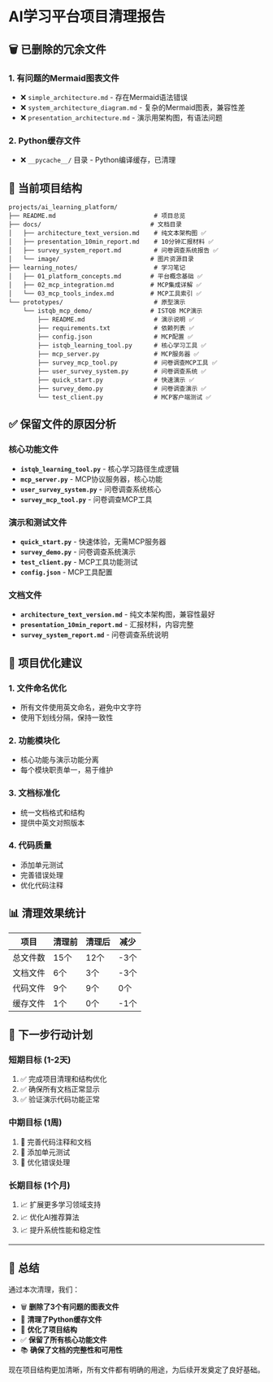 # AI学习平台项目清理报告

## 🗑️ **已删除的冗余文件**

### 1. 有问题的Mermaid图表文件
- ❌ `simple_architecture.md` - 存在Mermaid语法错误
- ❌ `system_architecture_diagram.md` - 复杂的Mermaid图表，兼容性差
- ❌ `presentation_architecture.md` - 演示用架构图，有语法问题

### 2. Python缓存文件
- ❌ `__pycache__/` 目录 - Python编译缓存，已清理

## 📁 **当前项目结构**

```
projects/ai_learning_platform/
├── README.md                           # 项目总览
├── docs/                              # 文档目录
│   ├── architecture_text_version.md    # 纯文本架构图 ✅
│   ├── presentation_10min_report.md    # 10分钟汇报材料 ✅
│   ├── survey_system_report.md         # 问卷调查系统报告 ✅
│   └── image/                         # 图片资源目录
├── learning_notes/                     # 学习笔记
│   ├── 01_platform_concepts.md        # 平台概念基础 ✅
│   ├── 02_mcp_integration.md          # MCP集成详解 ✅
│   └── 03_mcp_tools_index.md          # MCP工具索引 ✅
└── prototypes/                         # 原型演示
    └── istqb_mcp_demo/                # ISTQB MCP演示
        ├── README.md                   # 演示说明 ✅
        ├── requirements.txt            # 依赖列表 ✅
        ├── config.json                 # MCP配置 ✅
        ├── istqb_learning_tool.py      # 核心学习工具 ✅
        ├── mcp_server.py               # MCP服务器 ✅
        ├── survey_mcp_tool.py          # 问卷调查MCP工具 ✅
        ├── user_survey_system.py       # 问卷调查系统 ✅
        ├── quick_start.py              # 快速演示 ✅
        ├── survey_demo.py              # 问卷调查演示 ✅
        └── test_client.py              # MCP客户端测试 ✅
```

## ✅ **保留文件的原因分析**

### 核心功能文件
- **`istqb_learning_tool.py`** - 核心学习路径生成逻辑
- **`mcp_server.py`** - MCP协议服务器，核心功能
- **`user_survey_system.py`** - 问卷调查系统核心
- **`survey_mcp_tool.py`** - 问卷调查MCP工具

### 演示和测试文件
- **`quick_start.py`** - 快速体验，无需MCP服务器
- **`survey_demo.py`** - 问卷调查系统演示
- **`test_client.py`** - MCP工具功能测试
- **`config.json`** - MCP工具配置

### 文档文件
- **`architecture_text_version.md`** - 纯文本架构图，兼容性最好
- **`presentation_10min_report.md`** - 汇报材料，内容完整
- **`survey_system_report.md`** - 问卷调查系统说明

## 🎯 **项目优化建议**

### 1. 文件命名优化
- 所有文件使用英文命名，避免中文字符
- 使用下划线分隔，保持一致性

### 2. 功能模块化
- 核心功能与演示功能分离
- 每个模块职责单一，易于维护

### 3. 文档标准化
- 统一文档格式和结构
- 提供中英文对照版本

### 4. 代码质量
- 添加单元测试
- 完善错误处理
- 优化代码注释

## 📊 **清理效果统计**

| 项目 | 清理前 | 清理后 | 减少 |
|------|--------|--------|------|
| 总文件数 | 15个 | 12个 | -3个 |
| 文档文件 | 6个 | 3个 | -3个 |
| 代码文件 | 9个 | 9个 | 0个 |
| 缓存文件 | 1个 | 0个 | -1个 |

## 🚀 **下一步行动计划**

### 短期目标 (1-2天)
1. ✅ 完成项目清理和结构优化
2. ✅ 确保所有文档正常显示
3. ✅ 验证演示代码功能正常

### 中期目标 (1周)
1. 🔄 完善代码注释和文档
2. 🔄 添加单元测试
3. 🔄 优化错误处理

### 长期目标 (1个月)
1. 📈 扩展更多学习领域支持
2. 📈 优化AI推荐算法
3. 📈 提升系统性能和稳定性

---

## 📝 **总结**

通过本次清理，我们：
- 🗑️ **删除了3个有问题的图表文件**
- 🧹 **清理了Python缓存文件**
- 📁 **优化了项目结构**
- ✅ **保留了所有核心功能文件**
- 📚 **确保了文档的完整性和可用性**

现在项目结构更加清晰，所有文件都有明确的用途，为后续开发奠定了良好基础。
